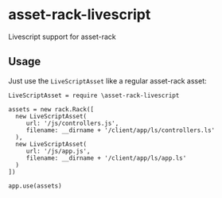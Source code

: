 asset-rack-livescript
=====================

Livescript support for asset-rack

Usage
-----
Just use the `LiveScriptAsset` like a regular asset-rack asset:

	LiveScriptAsset = require \asset-rack-livescript

	assets = new rack.Rack([
	  new LiveScriptAsset(
	     url: '/js/controllers.js',
	     filename: __dirname + '/client/app/ls/controllers.ls'
	  ),
	  new LiveScriptAsset(
	     url: '/js/app.js',
	     filename: __dirname + '/client/app/ls/app.ls'
	  )
	])

	app.use(assets)
